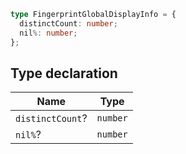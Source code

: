 ```ts
type FingerprintGlobalDisplayInfo = {
  distinctCount: number;
  nil%: number;
};
```

## Type declaration

| Name | Type |
| ------ | ------ |
| <a id="distinctcount"></a> `distinctCount`? | `number` |
| <a id="nil%"></a> `nil%`? | `number` |
